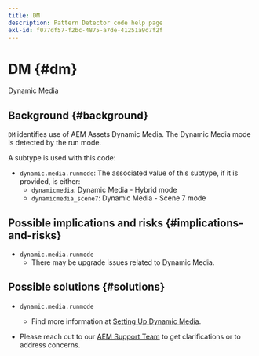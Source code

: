 ```yaml
---
title: DM
description: Pattern Detector code help page
exl-id: f077df57-f2bc-4875-a7de-41251a9d7f2f
---
```

# DM {#dm}

Dynamic Media

## Background {#background}

`DM` identifies use of AEM Assets Dynamic Media. The Dynamic Media mode is detected by the run mode.

A subtype is used with this code:

* `dynamic.media.runmode`: The associated value of this subtype, if it is provided, is either:
  * `dynamicmedia`: Dynamic Media - Hybrid mode
  * `dynamicmedia_scene7`: Dynamic Media - Scene 7 mode

## Possible implications and risks {#implications-and-risks}

* `dynamic.media.runmode`
  * There may be upgrade issues related to Dynamic Media.

## Possible solutions {#solutions}

* `dynamic.media.runmode`
  * Find more information at [Setting Up Dynamic Media](https://experienceleague.adobe.com/docs/experience-manager-cloud-service/assets/dynamicmedia/administering-dynamic-media.html).

* Please reach out to our [AEM Support Team](https://helpx.adobe.com/enterprise/using/support-for-experience-cloud.html) to get clarifications or to address concerns.

